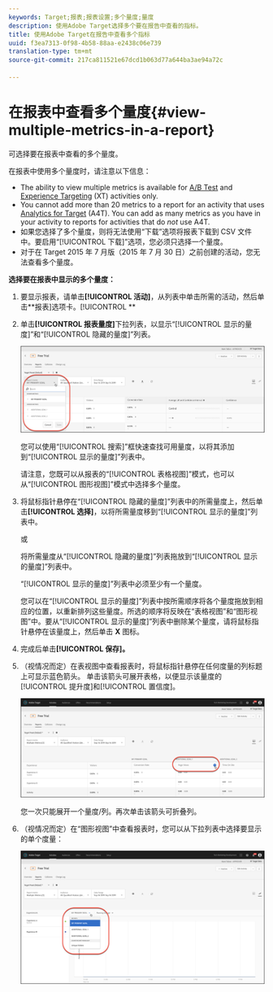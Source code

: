 ```yaml
---
keywords: Target;报表;报表设置;多个量度;量度
description: 使用Adobe Target选择多个要在报告中查看的指标。
title: 使用Adobe Target在报告中查看多个指标
uuid: f3ea7313-0f98-4b58-88aa-e2438c06e739
translation-type: tm+mt
source-git-commit: 217ca811521e67dcd1b063d77a644ba3ae94a72c

---
```



# 在报表中查看多个量度{#view-multiple-metrics-in-a-report}

可选择要在报表中查看的多个量度。

在报表中使用多个量度时，请注意以下信息：

* The ability to view multiple metrics is available for [A/B Test](/help/c-activities/t-test-ab/test-ab.md) and [Experience Targeting](/help/c-activities/t-experience-target/experience-target.md) (XT) activities only.
* You cannot add more than 20 metrics to a report for an activity that uses [Analytics for Target](/help/c-integrating-target-with-mac/a4t/a4t.md) (A4T). You can add as many metrics as you have in your activity to reports for activities that do *not* use A4T.
* 如果您选择了多个量度，则将无法使用“[](/help/c-reports/downloading-data-in-csv-file.md)下载”选项将报表下载到 CSV 文件中。要启用“[!UICONTROL 下载]”选项，您必须只选择一个量度。
* 对于在 Target 2015 年 7 月版（2015 年 7 月 30 日）之前创建的活动，您无法查看多个量度。

**选择要在报表中显示的多个量度：**

1. 要显示报表，请单击&#x200B;**[!UICONTROL 活动]**，从列表中单击所需的活动，然后单击&#x200B;**报表]选项卡。[!UICONTROL **
1. 单击&#x200B;**[!UICONTROL 报表量度]**&#x200B;下拉列表，以显示“[!UICONTROL 显示的量度]”和“[!UICONTROL 隐藏的量度]”列表。

   ![](assets/multiple_metrics.png)

   您可以使用“[!UICONTROL 搜索]”框快速查找可用量度，以将其添加到“[!UICONTROL 显示的量度]”列表中。

   请注意，您既可以从报表的“[!UICONTROL 表格视图]”模式，也可以从“[!UICONTROL 图形视图]”模式中选择多个量度。

1. 将鼠标指针悬停在“[!UICONTROL 隐藏的量度]”列表中的所需量度上，然后单击&#x200B;**[!UICONTROL 选择]**，以将所需量度移到“[!UICONTROL 显示的量度]”列表中。

   或

   将所需量度从“[!UICONTROL 隐藏的量度]”列表拖放到“[!UICONTROL 显示的量度]”列表中。

   “[!UICONTROL 显示的量度]”列表中必须至少有一个量度。

   您可以在“[!UICONTROL 显示的量度]”列表中按所需顺序将各个量度拖放到相应的位置，以重新排列这些量度。所选的顺序将反映在“表格视图”和“图形视图”中。要从“[!UICONTROL 显示的量度]”列表中删除某个量度，请将鼠标指针悬停在该量度上，然后单击 **X** 图标。

1. 完成后单击&#x200B;**[!UICONTROL 保存]。**
1. （视情况而定）在表视图中查看报表时，将鼠标指针悬停在任何度量的列标题上可显示蓝色箭头。 单击该箭头可展开表格，以便显示该量度的[!UICONTROL 提升度]和[!UICONTROL 置信度]。

   ![](assets/multiple_metrics_table.png)

   您一次只能展开一个量度/列。再次单击该箭头可折叠列。

1. （视情况而定）在“图形视图”中查看报表时，您可以从下拉列表中选择要显示的单个度量：

   ![](assets/multiple_metrics_graph.png)

